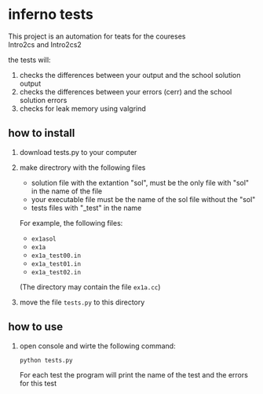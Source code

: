 # inferno tests #
This project is an automation for teats for the coureses  
Intro2cs and Intro2cs2  

the tests will:
1. checks the differences between your output and the school solution output
2. checks the differences between your errors (cerr) and the school solution errors
3. checks for leak memory using valgrind

## how to install ##
1. download tests.py to your computer
2. make directrory with the following files
   * solution file with the extantion "sol", must be the only file with "sol" in the name of the file
   * your executable file must be the name of the sol file without the "sol"
   * tests files with "\_test" in the name  
   
   For example, the following files:
   * `ex1asol`
   * `ex1a`
   * `ex1a_test00.in`
   * `ex1a_test01.in`
   * `ex1a_test02.in`  
   
   (The directory may contain the file `ex1a.cc`)
3. move the file `tests.py` to this directory

## how to use ##
1. open console and wirte the following command:  
   ```bash
   python tests.py
   ```
   For each test the program will print the name of the test and the errors for this test 
   
